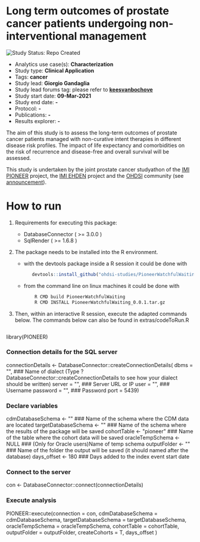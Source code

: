 Long term outcomes of prostate cancer patients undergoing non-interventional management
=============

<img src="https://img.shields.io/badge/Study%20Status-Repo%20Created-lightgray.svg" alt="Study Status: Repo Created">

- Analytics use case(s): **Characterization**
- Study type: **Clinical Application**
- Tags: **cancer**
- Study lead: **Giorgio Gandaglia**
- Study lead forums tag: please refer to **[keesvanbochove](https://forums.ohdsi.org/u/keesvanbochove)**
- Study start date: **09-Mar-2021**
- Study end date: **-**
- Protocol: **-**
- Publications: **-**
- Results explorer: **-**

The aim of this study is to assess the long-term outcomes of prostate cancer patients managed with non-curative intent therapies in different disease risk profiles. The impact of life expectancy and comorbidities on the risk of recurrence and disease-free and overall survival will be assessed. 

This study is undertaken by the joint prostate cancer studyathon of the [IMI PIONEER](https://prostate-pioneer.eu) project, the [IMI EHDEN](https://www.ehden.eu) project and the [OHDSI](https://www.ohdsi.org/) community (see [announcement](https://prostate-pioneer.eu/uncovering-the-natural-history-of-prostate-cancer-in-data-from-millions-of-patient-across-the-globe)).


How to run
===========

1. Requirements for executing this package:
   - DatabaseConnector ( >= 3.0.0 )
   - SqlRender ( >= 1.6.8 )
 

2. The package needs to be installed into the R environment.

   - with the devtools package inside a R session it could be done with
      ```r
         devtools::install_github("ohdsi-studies/PioneerWatchfulWaiting")
      ```
   - from the command line on linux machines it could be done with
      ```bash
          R CMD build PioneerWatchfulWaiting
          R CMD INSTALL PioneerWatchfulWaiting_0.0.1.tar.gz
      ```

3. Then, within an interactive R session, execute the adapted commands below. The commands below can also be found in extras/codeToRun.R

   ```r
library(PIONEER)

### Connection details for the SQL server
connectionDetails <-  DatabaseConnector::createConnectionDetails(
  dbms = "",														### Name of dialect (Type ?DatabaseConnector::createConnectionDetails to see how your dialect should be written)
  server = "",													### Server URL or IP
  user = "",														### Username
  password = "",												### Password
  port = 5439)

### Declare variables
cdmDatabaseSchema <- ""          ### Name of the schema where the CDM data are located
targetDatabaseSchema <- ""       ### Name of the schema where the results of the package will be saved
cohortTable <- "pioneer"         ### Name of the table where the cohort data will be saved
oracleTempSchema <- NULL         ### (Only for Oracle users)Name of temp schema
outputFolder <- ""               ### Name of the folder the output will be saved (it should named after the database)
days_offset <- 180				       ### Days added to the index event start date

### Connect to the server
con <- DatabaseConnector::connect(connectionDetails)


### Execute analysis
PIONEER::execute(connection = con,
                cdmDatabaseSchema = cdmDatabaseSchema,
                targetDatabaseSchema = targetDatabaseSchema,
                oracleTempSchema = oracleTempSchema,
                cohortTable = cohortTable,
                outputFolder = outputFolder,
                createCohorts = T,
                days_offset
)
   ```
